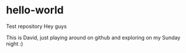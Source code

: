 # hello-world
Test repository
Hey guys

This is David, just playing around on github and exploring on my Sunday night :)
